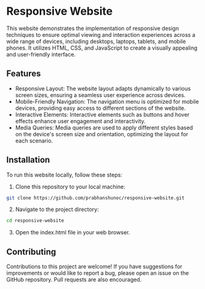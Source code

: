 
# Responsive Website

This website demonstrates the implementation of responsive design techniques to ensure optimal viewing and interaction experiences across a wide range of devices, including desktops, laptops, tablets, and mobile phones. It utilizes HTML, CSS, and JavaScript to create a visually appealing and user-friendly interface.








## Features

- Responsive Layout: The website layout adapts dynamically to various screen sizes, ensuring a seamless user experience across devices.
- Mobile-Friendly Navigation: The navigation menu is optimized for mobile devices, providing easy access to different sections of the website.
- Interactive Elements: Interactive elements such as buttons and hover effects enhance user engagement and interactivity.
- Media Queries: Media queries are used to apply different styles based on the device's screen size and orientation, optimizing the layout for each scenario.



## Installation

To run this website locally, follow these steps:

1. Clone this repository to your local machine:

```bash
git clone https://github.com/prabhanshunoc/responsive-website.git
```

2. Navigate to the project directory:
```bash
cd responsive-website
```

3. Open the index.html file in your web browser.



    
## Contributing

Contributions to this project are welcome! If you have suggestions for improvements or would like to report a bug, please open an issue on the GitHub repository. Pull requests are also encouraged.

